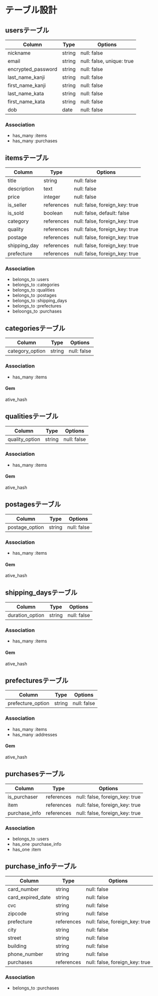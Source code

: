 # テーブル設計

## usersテーブル

| Column             | Type                      | Options                        |
| ------------------ | ------------------------- | -------------------------------|
| nickname           | string                    | null: false                    |
| email              | string                    | null: false, unique: true      |
| encrypted_password | string                    | null: false                    |
| last_name_kanji    | string                    | null: false                    |
| first_name_kanji   | string                    | null: false                    |
| last_name_kata     | string                    | null: false                    |
| first_name_kata    | string                    | null: false                    |
| dob                | date                      | null: false                    |

### Association
- has_many :items
- has_many :purchases

## itemsテーブル
| Column             | Type                      | Options                        |
| ------------------ | ------------------------- | -------------------------------|
| title              | string                    | null: false                    |
| description        | text                      | null: false                    |
| price              | integer                   | null: false                    |
| is_seller          | references                | null: false, foreign_key: true |
| is_sold            | boolean                   | null: false, default: false    |
| category           | references                | null: false, foreign_key: true |
| quality            | references                | null: false, foreign_key: true |
| postage            | references                | null: false, foreign_key: true |
| shipping_day       | references                | null: false, foreign_key: true |
| prefecture         | references                | null: false, foreign_key: true |

### Association
- belongs_to :users
- belongs_to :categories
- belongs_to :qualities
- belongs_to :postages
- belongs_to :shipping_days
- belongs_to :prefectures
- beloongs_to :purchases



## categoriesテーブル
| Column             | Type                      | Options                        |
| ------------------ | ------------------------- | ------------------------------ |
| category_option    | string                    | null: false                    |

### Association
- has_many :items

#### Gem
ative_hash

## qualitiesテーブル
| Column             | Type                      | Options                        |
| ------------------ | ------------------------- | ------------------------------ |
| quality_option     | string                    | null: false                    |

### Association
- has_many :items

#### Gem
ative_hash

## postagesテーブル
| Column             | Type                      | Options                        |
| ------------------ | ------------------------- | ------------------------------ |
| postage_option     | string                    | null: false                    |

### Association
- has_many :items

#### Gem
ative_hash

## shipping_daysテーブル
| Column             | Type                      | Options                        |
| ------------------ | ------------------------- | ------------------------------ |
| duration_option    | string                    | null: false                    |

### Association
- has_many :items

#### Gem
ative_hash

## prefecturesテーブル
| Column             | Type                      | Options                        |
| ------------------ | ------------------------- | ------------------------------ |
| prefecture_option  | string                    | null: false                    |

### Association
- has_many :items
- has_many :addresses

#### Gem
ative_hash

## purchasesテーブル
| Column             | Type                      | Options                        |
| ------------------ | ------------------------- | ------------------------------ |
| is_purchaser       | references                | null: false, foreign_key: true |
| item               | references                | null: false, foreign_key: true |
| purchase_info      | references                | null: false, foreign_key: true |

### Association
- belongs_to :users
- has_one :purchase_info
- has_one :item

## purchase_infoテーブル
| Column             | Type                      | Options                        |
| ------------------ | ------------------------- | ------------------------------ |
| card_number        | string                    | null: false                    |
| card_expired_date  | string                    | null: false                    |
| cvc                | string                    | null: false                    |
| zipcode            | string                    | null: false                    |
| prefecture         | references                | null: false, foreign_key: true |
| city               | string                    | null: false                    |
| street             | string                    | null: false                    |
| building           | string                    | null: false                    |
| phone_number       | string                    | null: false                    |
| purchases          | references                | null: false, foreign_key: true |

### Association
- belongs_to :purchases
